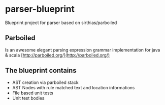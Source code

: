 # parser-blueprint
Blueprint project for parser based on sirthias/parboiled

## Parboiled
Is an awesome elegant parsing expression grammar implementation for java & scala
[http://parboiled.org/](http://parboiled.org/)

## The blueprint contains
+ AST creation via parboiled stack
+ AST Nodes with rule matched text and location informations
+ File based unit tests
+ Unit test bodies